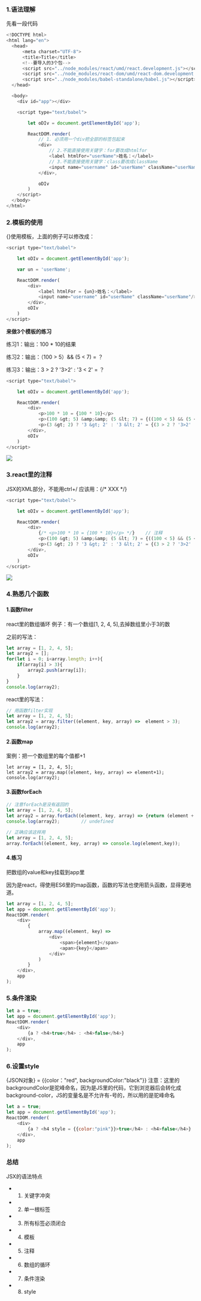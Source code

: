 ### 1.语法理解

先看一段代码
```js
<!DOCTYPE html>
<html lang="en">
  <head>
      <meta charset="UTF-8">
      <title>Title</title>
      <!--要导入的3个包-->
      <script src="../node_modules/react/umd/react.development.js"></script>
      <script src="../node_modules/react-dom/umd/react-dom.development.js"></script>
      <script src="../node_modules/babel-standalone/babel.js"></script>
  </head>

  <body>
    <div id="app"></div>

    <script type="text/babel">

        let oDIv = document.getElementById('app');

        ReactDOM.render(
            // 1. 必须用一个div把全部的标签包起来
            <div>
                // 2.不能直接使用关键字：for要改成htmlfor
                <label htmlFor="userName">姓名：</label>
                // 3.不能直接使用关键字：class要改成className
                <input name="username" id="userName" className="userName"/>
            </div>,

            oDIv
        )
    </script>
  </body>
</html>
```

### 2.模板的使用
{}使用模板，上面的例子可以修改成：
```js
<script type="text/babel">

    let oDIv = document.getElementById('app');

    var un = 'userName';

    ReactDOM.render(
        <div>
            <label htmlFor = {un}>姓名：</label>
            <input name="username" id="userName" className="userName"/>
        </div>,
        oDIv
    )
</script>
```
**来做3个模板的练习**

练习1：输出：100 * 10的结果

练习2：输出：（100 > 5）&& (5 < 7) = ？

练习3：输出：3 > 2 ? '3>2' : '3 < 2' = ？

```js
<script type="text/babel">

    let oDIv = document.getElementById('app');

    ReactDOM.render(
        <div>
            <p>100 * 10 = {100 * 10}</p>
            <p>(100 &gt; 5) &amp;&amp; (5 &lt; 7) = {((100 < 5) && (5 < 7)).toString()}</p>
            <p>(3 &gt; 2) ? '3 &gt; 2' : '3 &lt; 2' = {(3 > 2 ? '3>2' : '3 < 2')}</p>
        </div>,
        oDIv
    )
</script>
```
![](https://p9-juejin.byteimg.com/tos-cn-i-k3u1fbpfcp/84066e3b003f4c638f786eec76dfb464~tplv-k3u1fbpfcp-watermark.image)

### 3.react里的注释
JSX的XML部分，不能用ctrl+/
应该用：{/* XXX */}
```js
<script type="text/babel">

    let oDIv = document.getElementById('app');

    ReactDOM.render(
        <div>
            {/* <p>100 * 10 = {100 * 10}</p> */}	// 注释
            <p>(100 &gt; 5) &amp;&amp; (5 &lt; 7) = {((100 < 5) && (5 < 7)).toString()}</p>
            <p>(3 &gt; 2) ? '3 &gt; 2' : '3 &lt; 2' = {(3 > 2 ? '3>2' : '3 < 2')}</p>
        </div>,
        oDIv
    )
</script>
```
![](https://p9-juejin.byteimg.com/tos-cn-i-k3u1fbpfcp/3a2871e85b8b487a8124a070d02acdf4~tplv-k3u1fbpfcp-watermark.image)

### 4.熟悉几个函数
#### 1.函数filter
react里的数组循环
例子：有一个数组[1, 2, 4, 5],去掉数组里小于3的数

之前的写法：
```js
let array = [1, 2, 4, 5];
let array2 = [];
for(let i = 0; i<array.length; i++){
    if(array[i] > 3){
        array2.push(array[i]);
    }
}
console.log(array2);
```
react里的写法：
```js
// 用函数filter实现
let array = [1, 2, 4, 5];
let array2 = array.filter((element, key, array) =>  element > 3);
console.log(array2);
```

#### 2.函数map
案例：把一个数组里的每个值都+1
```
let array = [1, 2, 4, 5];
let array2 = array.map((element, key, array) => element+1);
console.log(array2);
```

#### 3.函数forEach
```js
// 注意forEach是没有返回的
let array = [1, 2, 4, 5];
let array2 = array.forEach((element, key, array) => {return (element + 1)});
console.log(array2);		// undefined

// 正确应该这样用
let array = [1, 2, 4, 5];
array.forEach((element, key, array) => console.log(element,key));
```

#### 4.练习
把数组的value和key挂载到app里

因为是react，得使用ES6里的map函数，函数的写法也使用箭头函数，显得更地道。
```js
let array = [1, 2, 4, 5];
let app = document.getElementById('app');
ReactDOM.render(
    <div>
        {
            array.map((element, key) =>
                <div>
                    <span>{element}</span>
                    <apan>{key}</apan>
                </div>
            )
        }
    </div>,
    app
);
```

### 5.条件渲染
```js
let a = true;
let app = document.getElementById('app');
ReactDOM.render(
    <div>
        {a ? <h4>true</h4> : <h4>false</h4>}
    </div>,
    app
);
```
### 6.设置style 
{JSON对象} = {{color："red", backgroundColor:"black"}}
注意：这里的backgroundColor是驼峰命名，因为是JS里的代码，它到浏览器后会转化成background-color，JS的变量名是不允许有-号的，所以用的是驼峰命名
```js
let a = true;
let app = document.getElementById('app');
ReactDOM.render(
    <div>
        {a ? <h4 style = {{color:"pink"}}>true</h4> : <h4>false</h4>}
    </div>,
    app
);
```

### 总结
JSX的语法特点
- 1. 关键字冲突
- 2. 单一根标签
- 3. 所有标签必须闭合
- 4. 模板
- 5. 注释
- 6. 数组的循环
- 7. 条件渲染
- 8. style



